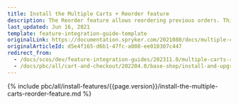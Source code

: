 ```yaml
---
title: Install the Multiple Carts + Reorder feature
description: The Reorder feature allows reordering previous orders. This guide will walk you through the process of integrating the feature into your project.
last_updated: Jun 16, 2021
template: feature-integration-guide-template
originalLink: https://documentation.spryker.com/2021080/docs/multiple-carts-reorder-feature-integration
originalArticleId: d5e4f165-d6b1-47fc-a008-ee010307c447
redirect_from:
  - /docs/scos/dev/feature-integration-guides/202311.0/multiple-carts-reorder-feature-integration.html
  - /docs/pbc/all/cart-and-checkout/202204.0/base-shop/install-and-upgrade/install-features/install-the-multiple-carts-reorder-feature.html  
---
```


{% include pbc/all/install-features/{{page.version}}/install-the-multiple-carts-reorder-feature.md %} <!-- To edit, see /_includes/pbc/all/install-features/202311.0/install-the-multiple-carts-reorder-feature.md -->
